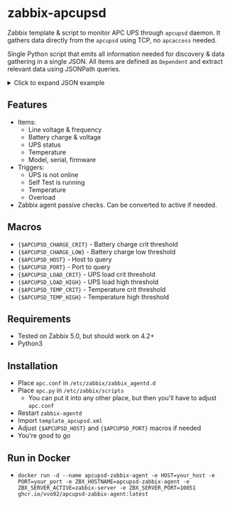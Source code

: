 # zabbix-apcupsd

Zabbix template & script to monitor APC UPS through `apcupsd` daemon.
It gathers data directly from the `apcupsd` using TCP, no `apcaccess` needed.

Single Python script that emits all information needed for discovery & data gathering in a single JSON.
All items are defined as `Dependent` and extract relevant data using JSONPath queries.

<details>
    <summary>Click to expand JSON example</summary>

```json
{
  "ALARMDEL": "No alarm",
  "APC": "001,047,1135",
  "BATTDATE": "2017-08-07",
  "BATTV": 13.6,
  "BCHARGE": 100.0,
  "CABLE": "USB Cable",
  "CUMONBATT": 30,
  "DATE": "2021-02-03 18:04:34 +0300",
  "DRIVER": "USB UPS Driver",
  "DSHUTD": 0,
  "DWAKE": 0,
  "END APC": "2021-02-03 18:04:34 +0300",
  "FIRMWARE": "817.v9.I USB FW:v9",
  "HITRANS": 256.0,
  "HOSTNAME": "foobar",
  "ITEMP": 29.2,
  "LASTSTEST": "2021-01-22 20:30:45 +0300",
  "LASTXFER": "Low line voltage",
  "LINEFREQ": 50.0,
  "LINEV": 218.0,
  "LOADPCT": 9.0,
  "LOTRANS": 196.0,
  "MANDATE": "2012-06-18",
  "MAXTIME": 0,
  "MBATTCHG": 5,
  "MINTIMEL": 180,
  "MODEL": "Back-UPS CS 650",
  "NOMBATTV": 12.0,
  "NOMINV": 230,
  "NOMOUTV": 230,
  "NOMPOWER": 400,
  "NUMXFERS": 4,
  "OUTPUTV": 230.0,
  "RETPCT": 0.0,
  "SELFTEST": "NO",
  "SENSE": "High",
  "SERIALNO": "4B1225P01343",
  "STARTTIME": "2021-01-21 21:20:13 +0300",
  "STATFLAG": "0x05000008",
  "STATUS": "ONLINE",
  "STESTI": "None",
  "TIMELEFT": 1950.0,
  "TONBATT": 0,
  "UPSMODE": "Stand Alone",
  "UPSNAME": "apc",
  "VERSION": "3.14.14 (31 May 2016) debian",
  "XOFFBATT": "2021-02-03 12:40:22 +0300",
  "XONBATT": "2021-02-03 12:40:04 +0300"
}
```

</details>

## Features

- Items:
  - Line voltage & frequency
  - Battery charge & voltage
  - UPS status
  - Temperature
  - Model, serial, firmware
- Triggers:
  - UPS is not online
  - Self Test is running
  - Temperature
  - Overload
- Zabbix agent passive checks. Can be converted to active if needed.

## Macros

- `{$APCUPSD_CHARGE_CRIT}` - Battery charge crit threshold
- `{$APCUPSD_CHARGE_LOW}` - Battery charge low threshold
- `{$APCUPSD_HOST}` - Host to query
- `{$APCUPSD_PORT}` - Port to query
- `{$APCUPSD_LOAD_CRIT}` - UPS load crit threshold
- `{$APCUPSD_LOAD_HIGH}` - UPS load high threshold
- `{$APCUPSD_TEMP_CRIT}` - Temperature crit threshold
- `{$APCUPSD_TEMP_HIGH}` - Temperature high threshold

## Requirements

- Tested on Zabbix 5.0, but should work on 4.2+
- Python3

## Installation

- Place `apc.conf` in `/etc/zabbix/zabbix_agentd.d`
- Place `apc.py` in `/etc/zabbix/scripts`
  - You can put it into any other place, but then you'll have to adjust `apc.conf`
- Restart `zabbix-agentd`
- Import `template_apcupsd.xml`
- Adjust `{$APCUPSD_HOST}` and `{$APCUPSD_PORT}` macros if needed
- You're good to go

## Run in Docker

- `docker run -d --name apcupsd-zabbix-agent -e HOST=your_host -e PORT=your_port -e ZBX_HOSTNAME=apcupsd-zabbix-agent -e ZBX_SERVER_ACTIVE=zabbix-server -e ZBX_SERVER_PORT=10051 ghcr.io/vvo92/apcupsd-zabbix-agent:latest`